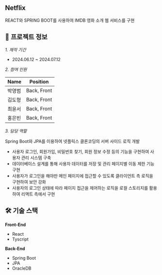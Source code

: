 
## Netflix 
  
REACT와 SPRING BOOT를 사용하여 IMDB 영화 소개 웹 서비스를 구현


## 🧐 프로젝트 정보
  
*1. 제작 기간*

-  2024.06.12 ~ 2024.07.12


*2. 참여 인원*

| Name| Position |
|--------|--------|
| 박영범 | Back, Front |
| 김도형 | Back, Front|
| 최윤서 | Back, Front |
| 홍은빈 | Back, Front |

*3. 담당 역할*

Spring Boot와 JPA를 이용하여 넷플릭스 클론코딩의 서버 사이드 로직 개발
- 사용자 로그인, 회원가입, 비밀번호 찾기, 회원 정보 수정 등의 기능을 구현하여 사용자 관리 시스템 구축
- 데이터베이스 설계를 통해 사용자 데이터를 저장 및 관리
페이지별 이동 제한 기능 구현
- 사용자가 로그인을 해야만 메인 페이지에 접근할 수 있도록 클라이언트 측 로직을 구현하여 보안 강화
- 사용자의 로그인 상태에 따라 페이지 접근을 제어하는 로직을 로컬 스토리지를 활용하여 리액트 측에서 구현






## 🛠️ 기술 스택
**Front-End**
- React 
- Tyscript 

**Back-End**
- Spring Boot 
- JPA
- OracleDB
